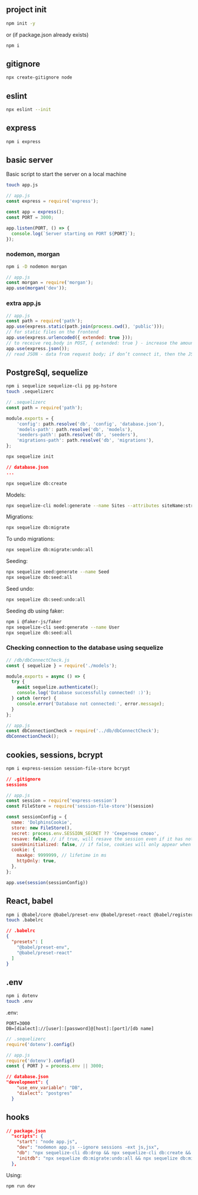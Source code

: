 ## project init

```sh
npm init -y
```
or (if package.json already exists)
```sh
npm i
```


## gitignore

```sh
npx create-gitignore node
```

## eslint

```sh
npx eslint --init
```

## express

```sh
npm i express
```



## basic server
Basic script to start the server on a local machine

```sh
touch app.js
```


```js
// app.js
const express = require('express');

const app = express();
const PORT = 3000;

app.listen(PORT, () => {
  console.log(`Server starting on PORT ${PORT}`);
});
```

### nodemon, morgan

```sh
npm i -D nodemon morgan
```

```js
// app.js
const morgan = require('morgan');
app.use(morgan('dev'));
```

### extra app.js

```js
// app.js
const path = require('path');
app.use(express.static(path.join(process.cwd(), 'public')));
// for static files on the frontend
app.use(express.urlencoded({ extended: true }));
// to receive req.body in POST, { extended: true } - increase the amount of transmitted data
app.use(express.json());
// read JSON - data from request body; if don’t connect it, then the JSON will not enter the body
```

## PostgreSql, sequelize

```sh
npm i sequelize sequelize-cli pg pg-hstore
touch .sequelizerc
```

```js
// .sequelizerc
const path = require('path');

module.exports = {
    'config': path.resolve('db', 'config', 'database.json'),
    'models-path': path.resolve('db', 'models'),
    'seeders-path': path.resolve('db', 'seeders'),
    'migrations-path': path.resolve('db', 'migrations'),
};
```

```sh
npx sequelize init
```


```json
// database.json
...
```

```sh
npx sequelize db:create
```

Models:
```sh
npx sequelize-cli model:generate --name Sites --attributes siteName:string,rate:integer,ownerId:integer
```

Migrations:
```sh
npx sequelize db:migrate
```
To undo migrations:
```sh
npx sequelize db:migrate:undo:all
```

Seeding:
```sh
npx sequelize seed:generate --name Seed
npx sequelize db:seed:all
```

Seed undo:
```sh
npx sequelize db:seed:undo:all
```

Seeding db using faker:
```sh
npm i @faker-js/faker
npx sequelize-cli seed:generate --name User
npx sequelize db:seed:all
```


###  Checking connection to the database using sequelize


```js
// /db/dbConnectCheck.js
const { sequelize } = require('./models');

module.exports = async () => {
  try {
    await sequelize.authenticate();
    console.log('Database successfully connected! :)');
  } catch (error) {
    console.error('Database not connected:', error.message);
  }
};

```

```js
// app.js
const dbConnectionCheck = require('../db/dbConnectCheck');
dbConnectionCheck();
```

## cookies, sessions, bcrypt

```sh
npm i express-session session-file-store bcrypt
```

```json
// .gitignore
sessions
```


```js
// app.js
const session = require('express-session')
const FileStore = require('session-file-store')(session)

const sessionConfig = {
  name: 'DolphinsCookie',
  store: new FileStore(),
  secret: process.env.SESSION_SECRET ?? 'Секретное слово',
  resave: false, // if true, will resave the session even if it has not changed
  saveUninitialized: false, // if false, cookies will only appear when req.session is set
  cookie: {
    maxAge: 9999999, // lifetime in ms
    httpOnly: true,
  },
};

app.use(session(sessionConfig))
```


## React, babel

```sh
npm i @babel/core @babel/preset-env @babel/preset-react @babel/register react react-dom
touch .babelrc
```


```json
// .babelrc
{
  "presets": [
    "@babel/preset-env",
    "@babel/preset-react"
  ]
}
```


## .env

```sh
npm i dotenv
touch .env
```

.env:
```
PORT=3000
DB=[dialect]://[user]:[password]@[host]:[port]/[db name]
```


```js
// .sequelizerc
require('dotenv').config()
```



```js
// app.js
require('dotenv').config()
const { PORT } = process.env || 3000;
```


```json
// database.json
"development": {
    "use_env_variable": "DB",
    "dialect": "postgres"
  }
```






## hooks



```json
// package.json
  "scripts": {
    "start": "node app.js",
    "dev": "nodemon app.js --ignore sessions -ext js,jsx",
    "db": "npx sequelize-cli db:drop && npx sequelize-cli db:create && npx sequelize-cli db:migrate && npx sequelize-cli db:seed:all",
    "initdb": "npx sequelize db:migrate:undo:all && npx sequelize db:migrate && npx sequelize db:seed:all"
  },
```

Using:
```sh
npm run dev
```